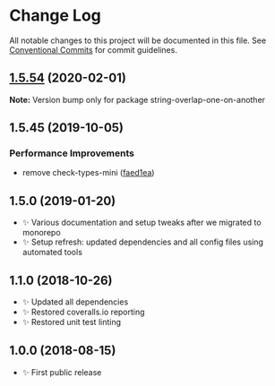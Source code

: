 # Change Log

All notable changes to this project will be documented in this file.
See [Conventional Commits](https://conventionalcommits.org) for commit guidelines.

## [1.5.54](https://gitlab.com/codsen/codsen/compare/string-overlap-one-on-another@1.5.53...string-overlap-one-on-another@1.5.54) (2020-02-01)

**Note:** Version bump only for package string-overlap-one-on-another





## 1.5.45 (2019-10-05)

### Performance Improvements

- remove check-types-mini ([faed1ea](https://gitlab.com/codsen/codsen/commit/faed1ea))

## 1.5.0 (2019-01-20)

- ✨ Various documentation and setup tweaks after we migrated to monorepo
- ✨ Setup refresh: updated dependencies and all config files using automated tools

## 1.1.0 (2018-10-26)

- ✨ Updated all dependencies
- ✨ Restored coveralls.io reporting
- ✨ Restored unit test linting

## 1.0.0 (2018-08-15)

- ✨ First public release
